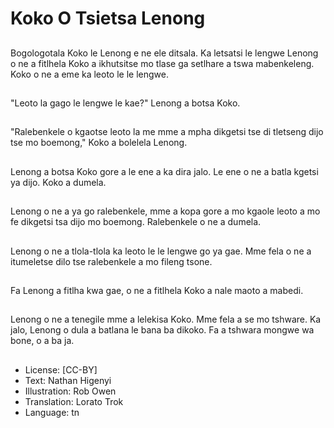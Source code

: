 # Koko O Tsietsa Lenong

##
Bogologotala Koko le Lenong e ne ele ditsala. Ka letsatsi le lengwe Lenong o ne a fitlhela Koko a ikhutsitse mo tlase ga setlhare a tswa mabenkeleng. Koko o ne a eme ka leoto le le lengwe.

##
"Leoto la gago le lengwe le kae?" Lenong a botsa Koko.

##
"Ralebenkele o kgaotse leoto la me mme a mpha dikgetsi tse di tletseng dijo tse mo boemong," Koko a bolelela Lenong.

##
Lenong a botsa Koko gore a le ene a ka dira jalo. Le ene o ne a batla kgetsi ya dijo. Koko a dumela.

##
Lenong o ne a ya go ralebenkele, mme a kopa gore a mo kgaole leoto a mo fe dikgetsi tsa dijo mo boemong. Ralebenkele o ne a dumela.

##
Lenong o ne a tlola-tlola ka leoto le le lengwe go ya gae. Mme fela o ne a itumeletse dilo tse ralebenkele a mo fileng tsone.

##
Fa Lenong a fitlha kwa gae, o ne a fitlhela Koko a nale maoto a mabedi.

##
Lenong o ne a tenegile mme a lelekisa Koko. Mme fela a se mo tshware. Ka jalo, Lenong o dula a batlana le bana ba dikoko. Fa a tshwara mongwe wa bone, o a ba ja.

##
* License: [CC-BY]
* Text: Nathan Higenyi
* Illustration: Rob Owen
* Translation: Lorato Trok
* Language: tn
